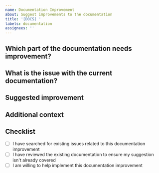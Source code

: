 ```yaml
---
name: Documentation Improvement
about: Suggest improvements to the documentation
title: '[DOCS] '
labels: documentation
assignees: ''
---
```


## Which part of the documentation needs improvement?
<!-- Specify which document, section, or aspect of the documentation needs improvement -->

## What is the issue with the current documentation?
<!-- Describe what's unclear, missing, incorrect, or could be improved -->

## Suggested improvement
<!-- Provide a clear description of how the documentation could be improved -->

## Additional context
<!-- Add any other context about the documentation improvement here -->

## Checklist
- [ ] I have searched for existing issues related to this documentation improvement
- [ ] I have reviewed the existing documentation to ensure my suggestion isn't already covered
- [ ] I am willing to help implement this documentation improvement